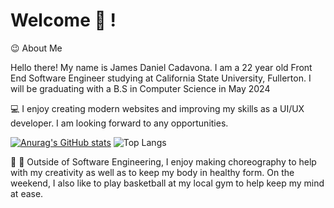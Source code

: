 # Welcome :wave: !

:wink: About Me

Hello there! My name is James Daniel Cadavona. I am a 22 year old Front End Software Engineer studying at California State University, Fullerton. I will be graduating with a B.S in Computer Science in May 2024

:computer: I enjoy creating modern websites and improving my skills as a UI/UX developer. I am looking forward to any opportunities.

[![Anurag's GitHub stats](https://github-readme-stats.vercel.app/api?username=Jameboyyy)](https://github.com/anuraghazra/github-readme-stats)          ![Top Langs](https://github-readme-stats.vercel.app/api/top-langs/?username=Jameboyyy)

:dancers: :basketball: Outside of Software Engineering, I enjoy making choreography to help with my creativity as well as to keep my body in healthy form. On the weekend, I also like to play basketball at my local gym to help keep my mind at ease.
